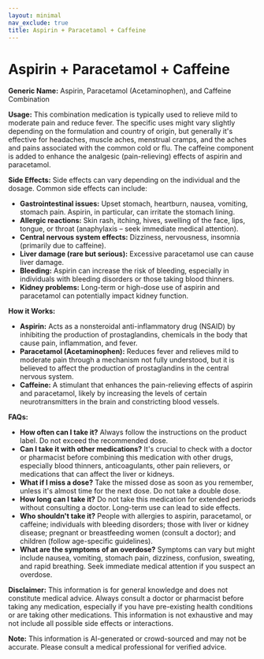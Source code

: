 ```yaml
---
layout: minimal
nav_exclude: true
title: Aspirin + Paracetamol + Caffeine
---
```


# Aspirin + Paracetamol + Caffeine

**Generic Name:**  Aspirin, Paracetamol (Acetaminophen), and Caffeine Combination

**Usage:** This combination medication is typically used to relieve mild to moderate pain and reduce fever.  The specific uses might vary slightly depending on the formulation and country of origin, but generally it's effective for headaches, muscle aches, menstrual cramps, and the aches and pains associated with the common cold or flu.  The caffeine component is added to enhance the analgesic (pain-relieving) effects of aspirin and paracetamol.

**Side Effects:**  Side effects can vary depending on the individual and the dosage. Common side effects can include:

* **Gastrointestinal issues:**  Upset stomach, heartburn, nausea, vomiting, stomach pain. Aspirin, in particular, can irritate the stomach lining.
* **Allergic reactions:** Skin rash, itching, hives, swelling of the face, lips, tongue, or throat (anaphylaxis – seek immediate medical attention).
* **Central nervous system effects:** Dizziness, nervousness, insomnia (primarily due to caffeine).
* **Liver damage (rare but serious):**  Excessive paracetamol use can cause liver damage.
* **Bleeding:** Aspirin can increase the risk of bleeding, especially in individuals with bleeding disorders or those taking blood thinners.
* **Kidney problems:**  Long-term or high-dose use of aspirin and paracetamol can potentially impact kidney function.


**How it Works:**

* **Aspirin:**  Acts as a nonsteroidal anti-inflammatory drug (NSAID) by inhibiting the production of prostaglandins, chemicals in the body that cause pain, inflammation, and fever.
* **Paracetamol (Acetaminophen):** Reduces fever and relieves mild to moderate pain through a mechanism not fully understood, but it is believed to affect the production of prostaglandins in the central nervous system.
* **Caffeine:**  A stimulant that enhances the pain-relieving effects of aspirin and paracetamol, likely by increasing the levels of certain neurotransmitters in the brain and constricting blood vessels.


**FAQs:**

* **How often can I take it?**  Always follow the instructions on the product label. Do not exceed the recommended dose.
* **Can I take it with other medications?**  It's crucial to check with a doctor or pharmacist before combining this medication with other drugs, especially blood thinners, anticoagulants, other pain relievers, or medications that can affect the liver or kidneys.
* **What if I miss a dose?**  Take the missed dose as soon as you remember, unless it's almost time for the next dose. Do not take a double dose.
* **How long can I take it?**  Do not take this medication for extended periods without consulting a doctor.  Long-term use can lead to side effects.
* **Who shouldn't take it?**  People with allergies to aspirin, paracetamol, or caffeine; individuals with bleeding disorders; those with liver or kidney disease; pregnant or breastfeeding women (consult a doctor); and children (follow age-specific guidelines).
* **What are the symptoms of an overdose?**  Symptoms can vary but might include nausea, vomiting, stomach pain, dizziness, confusion, sweating, and rapid breathing.  Seek immediate medical attention if you suspect an overdose.


**Disclaimer:** This information is for general knowledge and does not constitute medical advice. Always consult a doctor or pharmacist before taking any medication, especially if you have pre-existing health conditions or are taking other medications.  This information is not exhaustive and may not include all possible side effects or interactions.


**Note:** This information is AI-generated or crowd-sourced and may not be accurate. Please consult a medical professional for verified advice.